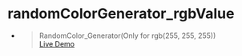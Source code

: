 ﻿# randomColorGenerator_rgbValue

- >RandomColor_Generator(Only for rgb(255, 255, 255))<br><a href = "https://hustlewithnachiket.github.io/randomColorGenerator_rgbValue/src_code/">Live Demo</a>
